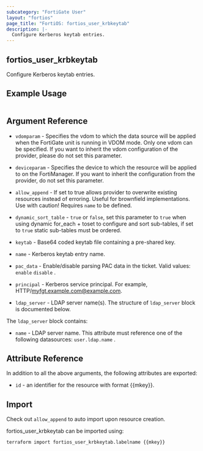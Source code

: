```yaml
---
subcategory: "FortiGate User"
layout: "fortios"
page_title: "FortiOS: fortios_user_krbkeytab"
description: |-
  Configure Kerberos keytab entries.
---
```


## fortios_user_krbkeytab
Configure Kerberos keytab entries.

## Example Usage

```hcl

```

## Argument Reference
* `vdomparam` - Specifies the vdom to which the data source will be applied when the FortiGate unit is running in VDOM mode. Only one vdom can be specified. If you want to inherit the vdom configuration of the provider, please do not set this parameter.
* `deviceparam` - Specifies the device to which the resource will be applied to on the FortiManager. If you want to inherit the configuration from the provider, do not set this parameter.
* `allow_append` - If set to true allows provider to overwrite existing resources instead of erroring. Useful for brownfield implementations. Use with caution! Requires `name` to be defined.
* `dynamic_sort_table` - `true` or `false`, set this parameter to `true` when using dynamic for_each + toset to configure and sort sub-tables, if set to `true` static sub-tables must be ordered.

* `keytab` - Base64 coded keytab file containing a pre-shared key.
* `name` - Kerberos keytab entry name.
* `pac_data` - Enable/disable parsing PAC data in the ticket. Valid values: `enable` `disable` .
* `principal` - Kerberos service principal. For example, HTTP/myfgt.example.com@example.com.
* `ldap_server` - LDAP server name(s). The structure of `ldap_server` block is documented below.

The `ldap_server` block contains:

* `name` - LDAP server name. This attribute must reference one of the following datasources: `user.ldap.name` .

## Attribute Reference

In addition to all the above arguments, the following attributes are exported:
* `id` - an identifier for the resource with format {{mkey}}.

## Import

Check out `allow_append` to auto import upon resource creation.

fortios_user_krbkeytab can be imported using:
```sh
terraform import fortios_user_krbkeytab.labelname {{mkey}}
```
